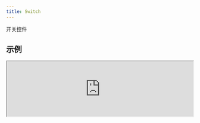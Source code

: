 ```yaml
---
title: Switch
---
```

开关控件

## 示例

<div><iframe style="width: 100%; margin: 0;" src="http://ui-demos.blankapp.org/switch-example" scrolling="no" /></div>

```jsx
<Switch />
```

## 状态

### 禁用

<div><iframe style="width: 100%; margin: 0;" src="http://ui-demos.blankapp.org/switch-state-disabled" scrolling="no" /></div>

```jsx
<Switch disabled />
<Switch disabled checked />
```

### 选中

<div><iframe style="width: 100%; margin: 0;" src="http://ui-demos.blankapp.org/switch-state-checked" scrolling="no" /></div>

```jsx
<Switch checked />
```

## API

### 属性

名称 | 描述 | 类型 | 可选值 | 默认值
--- | --- | --- | --- | ---
`disabled` | 是否处于禁用状态 | bool | - | `false`
`checked` | 是否处于选中状态 | bool | - | `false`

### 事件

名称 | 描述
--- | ---
`onCheckedChange` | -
